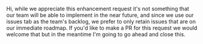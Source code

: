 Hi, while we appreciate this enhancement request it's not something that our team
will be able to implement in the near future, and since we use our issues tab as the team's backlog, we prefer to only retain issues that are on our immediate roadmap. If you'd like to make a PR for this request we would welcome that but in the meantime I'm going to go ahead and close this.